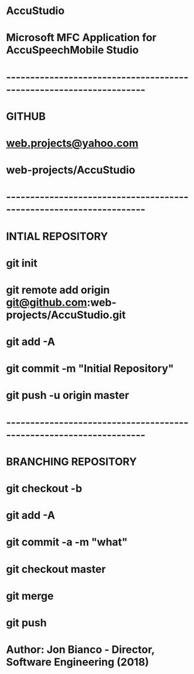 # AccuStudio

#
# Microsoft MFC Application for AccuSpeechMobile Studio
#

# -------------------------------------------------------------------
# GITHUB
#	web.projects@yahoo.com
#   web-projects/AccuStudio
# -------------------------------------------------------------------
# INTIAL REPOSITORY

# git init
# git remote add origin git@github.com:web-projects/AccuStudio.git
# git add -A
# git commit -m "Initial Repository"
# git push -u origin master

# -------------------------------------------------------------------
# BRANCHING REPOSITORY

# git checkout -b <branchname>
# git add -A
# git commit -a -m "what"
# git checkout master
# git merge <branchname>
# git push

# Author: Jon Bianco - Director, Software Engineering (2018)
#
